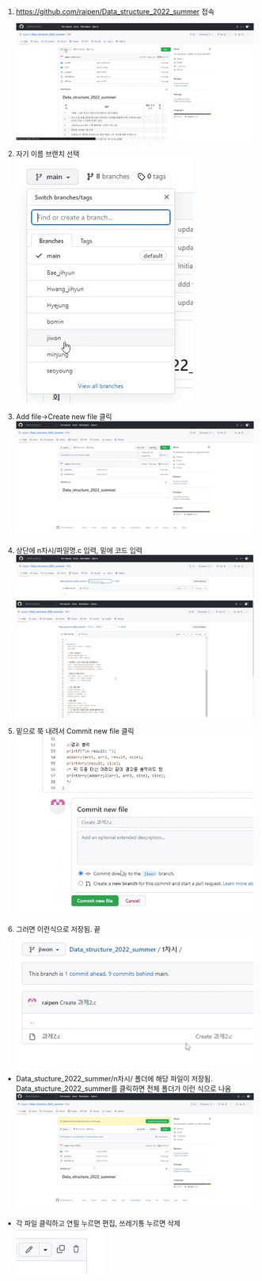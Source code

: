 1. https://github.com/raipen/Data_structure_2022_summer 접속

   ![image-20220702165032611](.\image-20220702165032611.png)



2. 자기 이름 브랜치 선택	![image-20220702174434562](.\image-20220702174434562.png)

3. Add file->Create new file 클릭![image-20220702174610904](.\image-20220702174610904.png)
4. 상단에 n차시/파일명.c 입력, 밑에 코드 입력 ![image-20220702174854355](.\image-20220702174854355.png)![image-20220702174942801](.\image-20220702174942801.png)
5. 밑으로 쭉 내려서 Commit new file 클릭 ![image-20220702175039458](.\image-20220702175039458.png)
6. 그러면 이런식으로 저장됨. 끝![image-20220702175121602](.\image-20220702175121602.png)

* Data_stucture_2022_summer/n차시/ 폴더에 해당 파일이 저장됨. Data_stucture_2022_summer를 클릭하면 전체 폴더가 이런 식으로 나옴![image-20220702175322464](.\image-20220702175322464.png)

* 각 파일 클릭하고 연필 누르면 편집, 쓰레기통 누르면 삭제 ![image-20220702175513009](.\image-20220702175513009.png)

  